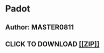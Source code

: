 # Padot

## Author: MASTER0811
## CLICK TO DOWNLOAD [[[ZIP]]](https://github.com/MASTER0811/padotOfExp/archive/refs/heads/main.zip) 

